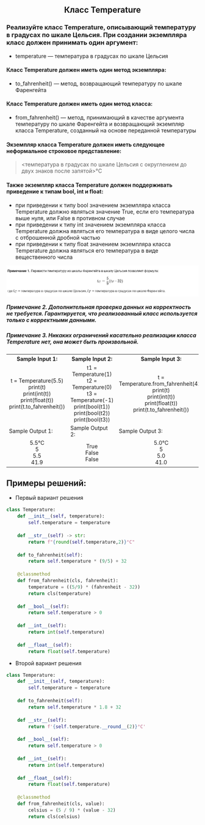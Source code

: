 <h2 style="text-align:center">Класс Temperature</h2>


### Реализуйте класс Temperature, описывающий температуру в градусах по шкале Цельсия. При создании экземпляра класс должен принимать один аргумент:
* temperature — температура в градусах по шкале Цельсия
#### Класс Temperature должен иметь один метод экземпляра:
* to_fahrenheit() — метод, возвращающий температуру по шкале Фаренгейта
#### Класс Temperature должен иметь один метод класса:
* from_fahrenheit() — метод, принимающий в качестве аргумента температуру по шкале Фаренгейта и возвращающий экземпляр класса Temperature, созданный на основе переданной температуры
#### Экземпляр класса Temperature должен иметь следующее неформальное строковое представление:
> <температура в градусах по шкале Цельсия с округлением до двух знаков после запятой>°C
#### Также экземпляр класса Temperature должен поддерживать приведение к типам bool, int и float:
* при приведении к типу bool значением экземпляра класса Temperature должно являться значение True, если его температура выше нуля, или False в противном случае
* при приведении к типу int значением экземпляра класса Temperature должна являться его температура в виде целого числа с отброшенной дробной частью
* при приведении к типу float значением экземпляра класса Temperature должна являться его температура в виде вещественного числа

<div>
<img align="center" src="https://github.com/kolesnikovvitaliy/pokolenie_python_oop/blob/main/5_Магические методы/5_7_Преобразования_типов/5_7_7_Класс_Temperature/img/task.png" title="Git" **alt="Git">
​</div>

##### Примечание 2. Дополнительная проверка данных на корректность не требуется. Гарантируется, что реализованный класс используется только с корректными данными.
##### Примечание 3. Никаких ограничений касательно реализации класса Temperature нет, она может быть произвольной.

<table align="center">
  <tbody>
    <tr>
      <th>Sample Input 1: </th>
      <th>Sample Input 2: </th>
      <th>Sample Input 3: </th>
    </tr>
    <tr>
      <td align="center">t = Temperature(5.5)<br>
                          print(t)<br>
                          print(int(t))<br>
                          print(float(t))<br>
                          print(t.to_fahrenheit())<br></td>
      <td align="center">t1 = Temperature(1)<br>
                          t2 = Temperature(0)<br>
                          t3 = Temperature(-1)<br>
                          print(bool(t1))<br>
                          print(bool(t2))<br>
                          print(bool(t3))<br></td>
      <td align="center">t = Temperature.from_fahrenheit(41)<br>
                            print(t)<br>
                            print(int(t))<br>
                            print(float(t))<br>
                            print(t.to_fahrenheit())<br></td>
    </tr>
    <tr>
      <td>Sample Output 1:</td>
      <td>Sample Output 2:</td>
      <td>Sample Output 3:</td>
      </tr>
    <tr>
      <td align="center">
                        5.5°C<br>
                          5<br>
                          5.5<br>
                          41.9<br>
      </td>
      <td align="center">
                        True<br>
                        False<br>
                        False<br>
      </td>
      <td align="center">
                        5.0°C<br>
                          5<br>
                          5.0<br>
                          41.0<br>
      </td>
    </tr>
  </tbody>
</table>



## Примеры решений:
* Первый вариант решения
```python
class Temperature:
    def __init__(self, temperature):
        self.temperature = temperature

    def __str__(self) -> str:
        return f"{round(self.temperature,2)}°C"

    def to_fahrenheit(self):
        return self.temperature * (9/5) + 32

    @classmethod    
    def from_fahrenheit(cls, fahrenheit):
        temperature = ((5/9) * (fahrenheit - 32))
        return cls(temperature)

    def __bool__(self):
        return self.temperature > 0

    def __int__(self):
        return int(self.temperature)
    
    def __float__(self):
        return float(self.temperature)
```
* Второй вариант решения

```python
class Temperature:
    def __init__(self, temperature):
        self.temperature = temperature

    def to_fahrenheit(self):
        return self.temperature * 1.8 + 32

    def __str__(self):
        return f'{self.temperature.__round__(2)}°C'

    def __bool__(self):
        return self.temperature > 0

    def __int__(self):
        return int(self.temperature)

    def __float__(self):
        return float(self.temperature)

    @classmethod
    def from_fahrenheit(cls, value):
        celsius = (5 / 9) * (value - 32)
        return cls(celsius)
```


